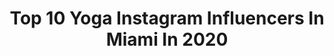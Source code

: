 ---
title: Top 10 Yoga Instagram Influencers In Miami In 2020
description: >-
  Find top yoga Instagram influencers in Miami in 2020. Most popular hashtags: #miami #yoga #fitness #love.
platform: Instagram
profiles:
  - username: "thefashionpoet"
    fullname: >-
      Annie Vazquez
    location: "United States"
    followers: 83045
    engagement: 103
    commentsToLikes: 0.044305
    id: ck5zk89bmj0ar0i14t6ms29qw
    verified: false
    hashtags: "#lifestyle, #meditation, #beautyblogger, #miamibrand"
  - username: "tashie_net"
    fullname: >-
      NATASHA ARAOS DE MIRANDA
    location: "United States"
    followers: 1575519
    engagement: 267
    commentsToLikes: 0.012275
    id: ck0w5n3fl4grj0i19el4h7ba0
    verified: true
    hashtags: "#positivevibes, #stayhome, #justsaying, #happy"
  - username: "rarifilmz"
    fullname: >-
      Hassan Richardson ⚡️
    location: "United States"
    followers: 12693
    engagement: 480
    commentsToLikes: 0.034931
    id: ck0vzz0gqbkqp0i19v85utn91
    verified: false
    hashtags: "#beautyretouch, #portraitphotography, #pose, #editorial"
  - username: "marialauraraineracupuncture"
    fullname: >-
      Dr. Maria Laura Rainer, AP
    location: "United States"
    followers: 34084
    engagement: 127
    commentsToLikes: 0.056823
    id: ck5ccd0vch4tb0i11rz2riikr
    verified: false
    hashtags: "#ense, #meditacion, #frasesdelavida, #personalidad"
  - username: "irynamiami"
    fullname: >-
      Iryna  🇺🇦🇷🇺🇺🇸
    location: "United States"
    followers: 119478
    engagement: 96
    commentsToLikes: 0.029861
    id: ck6tjewte2kz80j711o15tlum
    verified: false
    hashtags: "#sensual, #bootylicious, #loveoverfear, #hammock"
  - username: "monfretwilly"
    fullname: >-
      Willy Monfret
    location: "United States"
    followers: 60334
    engagement: 118
    commentsToLikes: 0.030326
    id: ck5cdsx1bjpsq0i119oy4snpk
    verified: true
    hashtags: "#capetown, #sunset, #freedownload, #miami"
  - username: "bussonico"
    fullname: >-
      Nico Busso
    location: "United States"
    followers: 11735
    engagement: 615
    commentsToLikes: 0.043517
    id: ck5pvypmnk9la0i115u1u5sab
    verified: false
    hashtags: "#beach, #couple, #circusinspiration, #fitness"
  - username: "thevisionaryofficer"
    fullname: >-
      David Runyon
    location: "United States"
    followers: 10368
    engagement: 1270
    commentsToLikes: 0.025775
    id: ck0uajkcbcege0i19l9244cfs
    verified: false
    hashtags: "#bootypics, #tattoo, #delray, #desi"
  - username: "chilinakennedy"
    fullname: >-
      Chilina Kennedy
    location: "United States"
    followers: 8855
    engagement: 702
    commentsToLikes: 0.022738
    id: ck138pcujhcbt0i19kimdqc6a
    verified: true
    hashtags: "#iworeawig, #quarantinelife, #photoshoot, #birds"
  - username: "claytonpaterson"
    fullname: >-
      Clayton Paterson
    location: "United States"
    followers: 49070
    engagement: 539
    commentsToLikes: 0.034633
    id: ck6tjqxxl38zj0j713h0v8umn
    verified: false
    hashtags: "#zara, #tartanday, #nudeart, #victorgadino"
---
